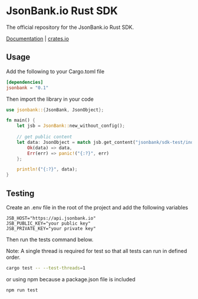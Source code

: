 # JsonBank.io Rust SDK

The official repository for the JsonBank.io Rust SDK.

[Documentation](https://docs.jsonbank.io/sdks/rust) | [crates.io](https://crates.io/crates/jsonbank)


## Usage

Add the following to your Cargo.toml file

```toml
[dependencies]
jsonbank = "0.1"
```

Then import the library in your code

```rust
use jsonbank::{JsonBank, JsonObject};

fn main() {
    let jsb = JsonBank::new_without_config();
    
    // get public content
    let data: JsonObject = match jsb.get_content("jsonbank/sdk-test/index.json") {
        Ok(data) => data,
        Err(err) => panic!("{:?}", err)
    };

    println!("{:?}", data);
}
```


## Testing
Create an .env file in the root of the project and add the following variables

```dotenv
JSB_HOST="https://api.jsonbank.io"
JSB_PUBLIC_KEY="your public key"
JSB_PRIVATE_KEY="your private key"
```

Then run the tests command below.

Note: A single thread is required for test so that all tests can run in defined order.
```bash
cargo test -- --test-threads=1
```

or using npm because a package.json file is included

```bash
npm run test
```
